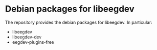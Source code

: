 # Debian packages for libeegdev

The repository provides the debian packages for libeegdev. In particular:

- libeegdev
- libeegdev-dev
- eegdev-plugins-free
